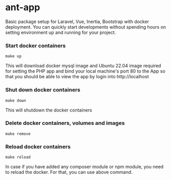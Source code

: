 # ant-app
Basic package setup for Laravel, Vue, Inertia, Bootstrap with docker deployment. You can quickly start developments without spending hours on setting environment up and running for your project.

### Start docker containers
```
make up
```
This will download docker mysql image and Ubuntu 22.04 image required for setting the PHP app and bind your local machine's port 80 to the App so that you should be able to view the app by login into http://localhost

### Shut down docker containers
```
make down
```
This will shutdown the docker containers

### Delete docker containers, volumes and images
```
make remove
```

### Reload docker containers
```
make reload
```
In case if you have added any composer module or npm module, you need to reload the docker. For that, you can use above command.